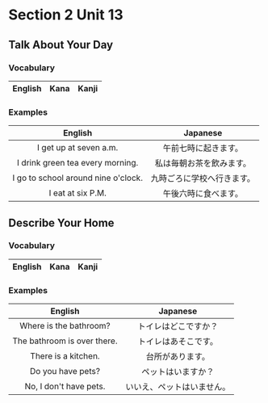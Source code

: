 # Section 2 Unit 13
## Talk About Your Day
### Vocabulary
| English | Kana | Kanji |
|:-------:|:----:|:-----:|

### Examples
| English | Japanese |
|:-------:|:--------:|
| I get up at seven a.m. | 午前七時に起きます。 |
| I drink green tea every morning. | 私は毎朝お茶を飲みます。 |
| I go to school around nine o'clock. | 九時ごろに学校へ行きます。 |
| I eat at six P.M. | 午後六時に食べます。 |

## Describe Your Home
### Vocabulary
| English | Kana | Kanji |
|:-------:|:----:|:-----:|

### Examples
| English | Japanese |
|:-------:|:--------:|
| Where is the bathroom? | トイレはどこですか？ |
| The bathroom is over there. | トイレはあそこです。 |
| There is a kitchen. | 台所があります。 |
| Do you have pets? | ペットはいますか？ |
| No, I don't have pets. | いいえ、ペットはいません。 |
